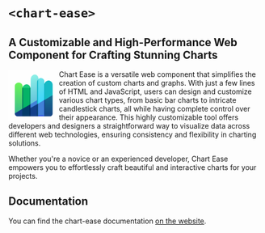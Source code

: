# `<chart-ease>`

## A Customizable and High-Performance Web Component for Crafting Stunning Charts

<img align="left" width="100" height="100" src="./docs/images/bar-chart.svg" alt="chart-ease" width="200" />

Chart Ease is a versatile web component that simplifies the creation of custom charts and graphs. With just a few lines of HTML and JavaScript, users can design and customize various chart types, from basic bar charts to intricate candlestick charts, all while having complete control over their appearance. This highly customizable tool offers developers and designers a straightforward way to visualize data across different web technologies, ensuring consistency and flexibility in charting solutions.

Whether you're a novice or an experienced developer, Chart Ease empowers you to effortlessly craft beautiful and interactive charts for your projects.

## Documentation

You can find the chart-ease documentation [on the website](https://n-yousefi.github.io/chart-ease/).
